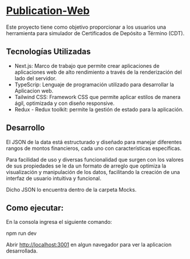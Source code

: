 # [Publication-Web](https://publication-page.vercel.app/)

Este proyecto tiene como objetivo proporcionar a los usuarios una herramienta para simulador de Certificados de Depósito a Término (CDT).

## Tecnologías Utilizadas

- Next.js: Marco de trabajo que permite crear aplicaciones de aplicaciones web de alto rendimiento a través de la renderización del lado del servidor.
- TypeScrip: Lenguaje de programación utilizado para desarrollar la Aplicacion web.
- Tailwind CSS: Framework CSS que permite aplicar estilos de manera ágil, optimizada y con diseño responsive.
- Redux - Redux toolkit: permite la gestión de estado para la aplicación.

## Desarrollo

El JSON de la data está estructurado y diseñado para manejar diferentes rangos de montos financieros, cada uno con características específicas.

Para facilidad de uso y diversas funcionalidad que surgen con los valores de sus propiedades se le da un formato de arreglo que optimiza la visualización y manipulación de los datos, facilitando la creación de una interfaz de usuario intuitiva y funcional.

Dicho JSON lo encuentra dentro de la carpeta Mocks.

## Como ejecutar:

En la consola ingresa el siguiente comando:

npm run dev

Abrir [http://localhost:3001](http://localhost:3001) en algun navegador para ver la aplicacion desarrollada.
